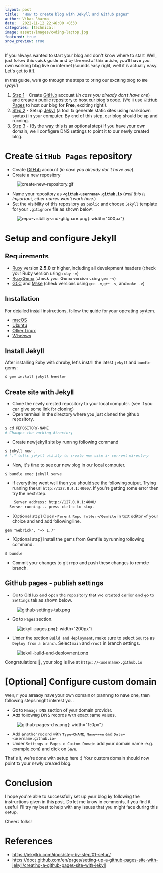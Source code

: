 ```yaml
---
layout: post
title:  "How to create blog with Jekyll and Github pages"
author: Vikas Sharma
date:   2022-11-12 22:46:00 +0530
categories: [technical]
image: assets/images/coding-laptop.jpg
featured: true
show_preview: true
---
```

If you always wanted to start your blog and don't know where to start. Well, just follow this quick guide and by the end of this article, you'll have your own working blog live on internet (sounds easy right, well it is actually easy. Let's get to it!). 

In this guide, we'll go through the steps to bring our exciting blog to life (*yay!!*)
1. [Step 1](#create-github-pages-repository) - Create [GitHub](https://github.com/) account (*in case you already don't have one*) and create a public repository to host our blog's code. (We'll use [GitHub Pages](https://pages.github.com/) to host our blog for **Free**, exciting right!).
2. [Step 2](#setup-and-configure-jekyll) - Set up [Jekyll](https://jekyllrb.com/) (a tool to generate static sites using markdown syntax) in your computer. By end of this step, our blog should be up and running.
3. [Step 3](#optional-configure-custom-domain) - (By the way, this is an optional step) If you have your own domain, we'll configure DNS settings to point it to our newly created blog.

# Create `GitHub Pages` repository
- Create [GitHub](https://github.com/) account (*in case you already don't have one*).
- Create a new repository

&nbsp;&nbsp;&nbsp;&nbsp;&nbsp;&nbsp;&nbsp;&nbsp;&nbsp;&nbsp;![create-new-repository.gif](../assets/images/create-new-repository.gif)
- Name your repository as **`<github-username>.github.io`** (*well this is important, other names won't work here.*)
- Set the visibility of this repository as `public` and choose `Jekyll` template for your `.gitignore` file as shown below.

&nbsp;&nbsp;&nbsp;&nbsp;&nbsp;&nbsp;&nbsp;&nbsp;&nbsp;&nbsp;![repo-visibility-and-gitignore.png](../assets/images/repo-visibility-and-gitignore.png){: width="300px"}

# Setup and configure Jekyll 
## Requirements
- [Ruby](https://www.ruby-lang.org/en/downloads/) version **2.5.0** or higher, including all development headers (check your Ruby version using `ruby -v`)
- [RubyGems](https://rubygems.org/pages/download) (check your Gems version using `gem -v`)
- [GCC](https://gcc.gnu.org/install/) and [Make](https://www.gnu.org/software/make/) (check versions using `gcc -v`,`g++ -v`, and `make -v`)

## Installation
For detailed install instructions, follow the guide for your operating system.
- [macOS](https://jekyllrb.com/docs/installation/macos/)
- [Ubuntu](https://jekyllrb.com/docs/installation/ubuntu/)
- [Other Linux](https://jekyllrb.com/docs/installation/other-linux/)
- [Windows](https://jekyllrb.com/docs/installation/windows/)

## Install Jekyll
After installing Ruby with chruby, let's install the latest `jekyll` and `bundle` gems:
```zsh
$ gem install jekyll bundler
```

## Create site with Jekyll
- Clone the newly created repository to your local computer. (see if you can give some link for cloning)
- Open terminal in the directory where you just cloned the github repository.
```zsh
$ cd REPOSITORY-NAME
# Changes the working directory
```
- Create new jekyll site by running following command
```zsh
$ jekyll new .
# "." tells jekyll utility to create new site in current directory
```
- Now, it's time to see our new blog in our local computer.
```zsh
$ bundle exec jekyll serve
```
- If everything went well then you should see the following output. Trying running the url `http://127.0.0.1:4000/`. If you're getting some error then try the next step. 
```zsh
    Server address: http://127.0.0.1:4000/
  Server running... press ctrl-c to stop.
```
- [Optional step] Open `<Parent Repo folder>/Gemfile` in text editor of your choice and and add following line.
```text
gem "webrick", "~> 1.7"
```
- [Optional step] Install the gems from Gemfile by running following command.
```zsh
$ bundle
```
- Commit your changes to git repo and push these changes to remote branch.

## GitHub pages - publish settings
- Go to [GitHub](https://github.com/) and open the repository that we created earlier and go to `Settings` tab as shown below.

&nbsp;&nbsp;&nbsp;&nbsp;&nbsp;&nbsp;&nbsp;&nbsp;&nbsp;&nbsp;![github-settings-tab.png](../assets/images/github-settings-tab.png) 
- Go to `Pages` section.

&nbsp;&nbsp;&nbsp;&nbsp;&nbsp;&nbsp;&nbsp;&nbsp;&nbsp;&nbsp;![jekyll-pages.png](../assets/images/jekyll-pages.png){: width="200px"}
- Under the section `Build and deployment`, make sure to select `Source` as `Deploy from a branch`. Select `main` and `/root` in branch settings.

&nbsp;&nbsp;&nbsp;&nbsp;&nbsp;&nbsp;&nbsp;&nbsp;&nbsp;&nbsp;![jekyll-build-and-deployment.png](../assets/images/jekyll-build-and-deployment.png)

Congratulations 👏, your blog is live at `https://<username>.github.io`

# [Optional] Configure custom domain
Well, if you already have your own domain or planning to have one, then following steps might interest you.
- Go to `Manage DNS` section of your domain provider.
- Add following DNS records with exact same values.

&nbsp;&nbsp;&nbsp;&nbsp;&nbsp;&nbsp;&nbsp;&nbsp;&nbsp;&nbsp;![github-pages-dns.png](../assets/images/github-pages-dns.png){: width="150px"}
- Add another record with `Type=CNAME`, `Name=www` and `Data=<username.github.io>`
- Under `Settings > Pages > Custom Domain` add your domain name (e.g. example.com) and click on `Save`.

That's it, we're done with setup here :) Your custom domain should now point to your newly created blog.

# Conclusion
I hope you're able to successfully set up your blog by following the instructions given in this post. Do let me know in comments, if you find it useful. I'll try my best to help with any issues that you might face during this setup.

Cheers folks!

# References
- https://jekyllrb.com/docs/step-by-step/01-setup/
- https://docs.github.com/en/pages/setting-up-a-github-pages-site-with-jekyll/creating-a-github-pages-site-with-jekyll